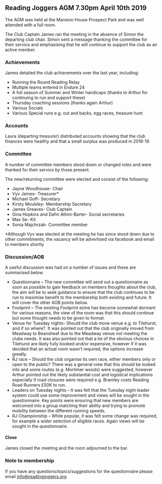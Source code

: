 ## Reading Joggers AGM  7.30pm April 10th 2019 

The AGM was held at the Mansion House Prospect Park and was well attended with a full room. 

The Club Captain James ran the meeting in the absence of Simon the departing club chair. Simon sent a message thanking the committee for their service and emphasising that he will continue to support the club as an active member. 

### Achievements

James detailed the club achievements over the last year, including:
* Running the Round Reading Relay
* Multiple teams entered in Endure 24
* A full season of Summer and Winter handicaps (thanks to Arthur for continuing to run and support these)
* Thursday coaching sessions (thanks again Arthur) 
* Various Socials
* Various Special runs e.g. out and backs, egg races, treasure hunt 

### Accounts

Laura (departing treasurer) distributed accounts showing that the club finances were healthy and that a small surplus was produced in 2018-19. 

### Committee

A number of committee members stood down or changed roles and were thanked for their service by those present. 

The new/returning committee were elected and consist of the following:

* Jayne Woodhouse- Chair
* Vyv James- Treasurer*
* Michael Goff- Secretary
* Kirsty Moulsley- Membership Secretary
* James Greaves- Club Captain
* Gina Hopkins and Dafni Athini-Barter- Social secretaries
* Max Se- Kit
* Sonia Majchrzak- Committee member 

*Although Vyv was elected at the meeting he has since stood down due to other commitments, the vacancy will be advertised via facebook and email to members shortly 

### Discussion/AOB

A useful discussion was had on a number of issues and these are summarised below. 

* Questionnaire – The new committee will send out a questionnaire as soon as possible to gain feedback on members thoughts about the club, the aim will be to seek guidance to ensure that the club continues to be run to maximise benefit to the membership both existing and future. It will cover the other AOB points below. 
* Footprint – The existing Footprint ezine has become somewhat dormant for various reasons, the view of the room was that this should continue but some thought needs to be given to format. 
* Venue for Tuesday nights– Should the club move venue e.g. to Tilehurst, and if so where?. It was pointed out that the club originally moved from Meadway to Beansheaf due to the Meadway venue not meeting the clubs needs. It was also pointed out that a lot of the obvious choices in Tilehurst are likely fully booked and/or expensive, however if it was decided that an actual room wasn’t required, the options increase greatly.  
* RJ race – Should the club organise its own race, either members only or open to the public? There was a general view that this should be looked into and some routes (e.g. Mortimer woods) were suggested, however Arthur pointed out the likely substantial cost and logistical implications especially if road closures were required e.g. Bramley costs Reading Road Runners £50K to run. 
* Leaders on Tuesday nights – It was felt that the Tuesday night leader system could use some improvement and views will be sought in the questionnaire. Key points were ensuring that new members are welcomed into a group matching their ability and trying to promote mobility between the different running speeds.
* RJ Championship – While popular, it was felt some change was required, for example a wider selection of eligible races. Again views will be sought in the questionnaire. 

#### Close

James closed the meeting and the room adjourned to the bar.

### Note to membership

If you have any questions/topics/suggestions for the questionnaire please email info@readingjoggers.org